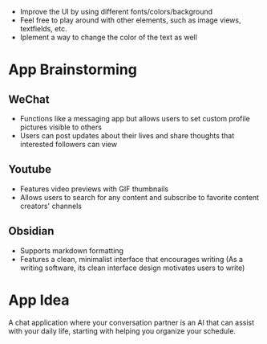 - Improve the UI by using different fonts/colors/background
- Feel free to play around with other elements, such as image views, textfields, etc.
- Iplement a way to change the color of the text as well

# App Brainstorming

## WeChat
- Functions like a messaging app but allows users to set custom profile pictures visible to others
- Users can post updates about their lives and share thoughts that interested followers can view

## Youtube
- Features video previews with GIF thumbnails
- Allows users to search for any content and subscribe to favorite content creators' channels

## Obsidian
- Supports markdown formatting
- Features a clean, minimalist interface that encourages writing (As a writing software, its clean interface design motivates users to write)

# App Idea
A chat application where your conversation partner is an AI that can assist with your daily life, starting with helping you organize your schedule.
